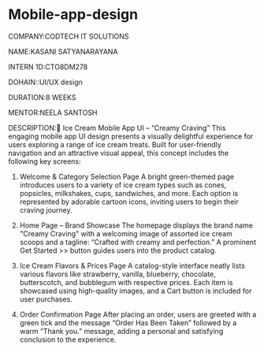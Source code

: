 # Mobile-app-design

COMPANY:CODTECH IT SOLUTIONS

NAME:KASANI SATYANARAYANA

INTERN 1D:CTO8DM278

DOHAIN::UI/UX design

DURATION:8 WEEKS

MENTOR:NEELA SANTOSH

DESCRIPTION:🍦 Ice Cream Mobile App UI – “Creamy Craving”
This engaging mobile app UI design presents a visually delightful experience for users exploring a range of ice cream treats. Built for user-friendly navigation and an attractive visual appeal, this concept includes the following key screens:

1. Welcome & Category Selection Page
A bright green-themed page introduces users to a variety of ice cream types such as cones, popsicles, milkshakes, cups, sandwiches, and more. Each option is represented by adorable cartoon icons, inviting users to begin their craving journey.

2. Home Page – Brand Showcase
The homepage displays the brand name "Creamy Craving" with a welcoming image of assorted ice cream scoops and a tagline: “Crafted with creamy and perfection.” A prominent Get Started >> button guides users into the product catalog.

3. Ice Cream Flavors & Prices Page
A catalog-style interface neatly lists various flavors like strawberry, vanilla, blueberry, chocolate, butterscotch, and bubblegum with respective prices. Each item is showcased using high-quality images, and a Cart button is included for user purchases.

4. Order Confirmation Page
After placing an order, users are greeted with a green tick and the message “Order Has Been Taken” followed by a warm “Thank you.” message, adding a personal and satisfying conclusion to the experience.

